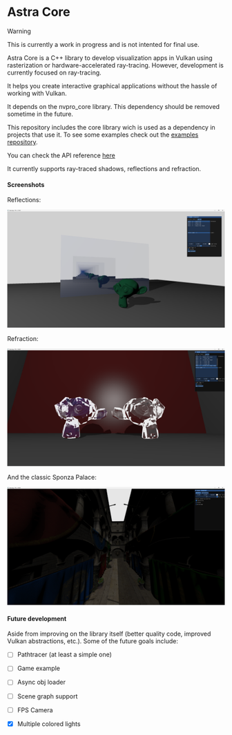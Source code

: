 # Astra Core

> [!WARNING]  
> This is currently a work in progress and is not intented for final use.

Astra Core is a C++  library to develop visualization apps in Vulkan using rasterization or hardware-accelerated ray-tracing. However, development is currently focused on ray-tracing.

It helps you create interactive graphical applications without the hassle of working with Vulkan.

It depends on the nvpro_core library. This dependency should be removed sometime in the future. 

This repository includes the core library wich is used as a dependency in projects that use it. To see some examples check out the [examples repository](https://github.com/PinGunter/AstraExamples).

You can check the API reference [here](https://pingunter.github.io/AstraEngine)

It currently supports ray-traced shadows, reflections and refraction.

#### Screenshots

Reflections:

![](img/reflections.png)

Refraction:

![](img/refraction.png)

And the classic Sponza Palace:

![](img/sponza.png)

#### Future development

Aside from improving on the library itself (better quality code, improved Vulkan abstractions, etc.). Some of the future goals include:

* [ ] Pathtracer (at least a simple one)

* [ ] Game example

* [ ] Async obj loader
- [ ] Scene graph support

- [ ] FPS Camera

- [x] Multiple colored lights
